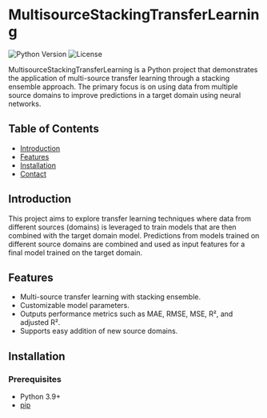 # MultisourceStackingTransferLearning

![Python Version](https://img.shields.io/badge/python-3.9%2B-blue)
![License](https://img.shields.io/badge/license-BSD--3--Clause-green)

MultisourceStackingTransferLearning is a Python project that demonstrates the application of multi-source transfer learning through a stacking ensemble approach. The primary focus is on using data from multiple source domains to improve predictions in a target domain using neural networks.

## Table of Contents

- [Introduction](#introduction)
- [Features](#features)
- [Installation](#installation)
- [Contact](#contact)

## Introduction

This project aims to explore transfer learning techniques where data from different sources (domains) is leveraged to train models that are then combined with the target domain model. Predictions from models trained on different source domains are combined and used as input features for a final model trained on the target domain.

## Features

- Multi-source transfer learning with stacking ensemble.
- Customizable model parameters.
- Outputs performance metrics such as MAE, RMSE, MSE, R², and adjusted R².
- Supports easy addition of new source domains.

## Installation

### Prerequisites

- Python 3.9+
- [pip](https://pip.pypa.io/en/stable/)
